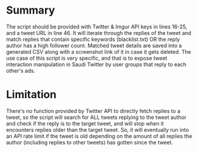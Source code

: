 # Summary
The script should be provided with Twitter & Imgur API keys in lines 16-25, and a tweet URL in line 46.
It will iterate through the replies of the tweet and match replies that contain specific keywords (blacklist.txt) OR the reply author has a high follower count.
Matched tweet details are saved into a generated CSV along with a screenshot link of it in case it gets deleted.
The use case of this script is very specific, and that is to expose tweet interaction manipulation in Saudi Twitter by user groups that reply to each other's ads.
# Limitation
There's no function provided by Twitter API to directly fetch replies to a tweet, so the script will search for ALL tweets replying to the tweet author and check if the reply is to the target tweet, and will stop when it encounters replies older than the target tweet. So, it will eventually run into an API rate limit if the tweet is old depending on the amount of all replies the author (including replies to other tweets) has gotten since the tweet.
